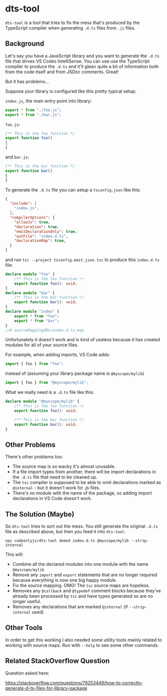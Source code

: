 # dts-tool

`dts-tool` is a tool that tries to fix the mess that's produced by 
the TypeScript compiler when generating `.d.ts` files from `.js` files.



## Background

Let's say you have a JavaScript library and you want to generate the
`.d.ts` file that drives VS Codes IntelliSense.  You can use use
the TypeScript compiler to produce the `.d.ts` and it'll glean quite
a bit of information both from the code itself and from JSDoc comments.  Great!  

But it has problems...

Suppose your library is configured like this pretty typical setup:

`index.js`, the main entry point into library:

```js
export * from "./foo.js";
export * from "./bar.js";
```

`foo.js`:

```js
/** This is the foo function */
export function foo()
{
}
```

and `bar.js`:

```js
/** This is the bar function */
export function bar()
{
}
```

To generate the `.d.ts` file you can setup a `tsconfig.json` like this:

```json
{
  "include": [
    "index.js",
  ],
  "compilerOptions": {
    "allowJs": true,
    "declaration": true,
    "emitDeclarationOnly": true,
    "outFile": "index.d.ts",
    "declarationMap": true,
  }
}
```

and run `tsc --project tsconfig.emit.json`.  `tsc` to produce this `index.d.ts` file:

```typescript
declare module "foo" {
    /** This is the foo function */
    export function foo(): void;
}
declare module "bar" {
    /** This is the bar function */
    export function bar(): void;
}
declare module "index" {
    export * from "foo";
    export * from "bar";
}
//# sourceMappingURL=index.d.ts.map
```

Unfortunately it doesn't work and is kind of useless because it has
created modules for all of your source files.

For example, when adding imports, VS Code adds:

```js
import { foo } from "foo";
```

instead of (assuming your library package name is `@myscope/mylib`)

```js
import { foo } from "@myscope/mylib";
```


What we really need is a `.d.ts` file like this:

```typescript
declare module "@myscope/mylib" {
    /** This is the foo function */
    export function foo(): void;

    /** This is the bar function */
    export function bar(): void;
}
```

## Other Problems

There's other problems too:

* The source map is so wacky it's almost unusable.
* If a file import types from another, there will be import
  declarations in the `.d.ts` file that need to be cleaned up.
* The `tsc` compiler is supposed to be able to omit declarations
  marked as `@internal` - but it doesn't work for .js files.
* There's no module with the name of the package, so adding import
  declarations in VS Code doesn't work.

## The Solution (Maybe)

So `dts-tool` tries to sort out the mess.  You still generate the
original `.d.ts` file as described above, but then you feed it 
into `dts-tool`:

```
npx codeonlyjs/dts-tool demod index.d.ts @myscope/mylib --strip-internal
```

This will:

* Combine all the declared modules into one module with the name 
  `@myscope/mylib`
* Remove any `import` and `export` statements that are no longer 
  required because everything is now one big happy module.
* Fix the source mapping.  OMG! The `tsc` source maps are hopeless.
* Removes any `@callback` and `@typedef` comment blocks because
  they've already been processed by `tsc` and have types generated 
  so are no longer useful.
* Removes any declarations that are marked `@internal` (if
  `--strip-internal` used)


## Other Tools

In order to get this working I also needed some utility tools
mainly related to working with source maps.  Run with `--help` 
to see some other commands.


## Related StackOverflow Question

Question asked here:

https://stackoverflow.com/questions/79253449/how-to-correctly-generate-d-ts-files-for-library-package